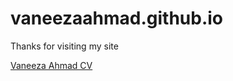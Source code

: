 # vaneezaahmad.github.io

Thanks for visiting my site

<a href="https://vaneeza-7.github.io/vaneezaahmad.github.io/"> Vaneeza Ahmad CV</a>
